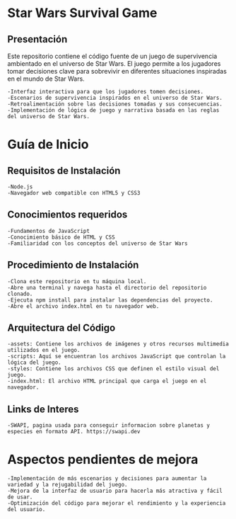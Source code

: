 # Star Wars Survival Game

## Presentación

Este repositorio contiene el código fuente de un juego de supervivencia ambientado en el universo de Star Wars. El juego permite a los jugadores tomar decisiones clave para sobrevivir en diferentes situaciones inspiradas en el mundo de Star Wars.

    -Interfaz interactiva para que los jugadores tomen decisiones.
    -Escenarios de supervivencia inspirados en el universo de Star Wars.
    -Retroalimentación sobre las decisiones tomadas y sus consecuencias.
    -Implementación de lógica de juego y narrativa basada en las reglas del universo de Star Wars.

# Guía de Inicio

## Requisitos de Instalación

    -Node.js
    -Navegador web compatible con HTML5 y CSS3

## Conocimientos requeridos

    -Fundamentos de JavaScript
    -Conocimiento básico de HTML y CSS
    -Familiaridad con los conceptos del universo de Star Wars

## Procedimiento de Instalación

    -Clona este repositorio en tu máquina local.
    -Abre una terminal y navega hasta el directorio del repositorio clonado.
    -Ejecuta npm install para instalar las dependencias del proyecto.
    -Abre el archivo index.html en tu navegador web.

## Arquitectura del Código

    -assets: Contiene los archivos de imágenes y otros recursos multimedia utilizados en el juego.
    -scripts: Aquí se encuentran los archivos JavaScript que controlan la lógica del juego.
    -styles: Contiene los archivos CSS que definen el estilo visual del juego.
    -index.html: El archivo HTML principal que carga el juego en el navegador.

## Links de Interes

    -SWAPI, pagina usada para conseguir informacion sobre planetas y especies en formato API. https://swapi.dev
   

# Aspectos pendientes de mejora

    -Implementación de más escenarios y decisiones para aumentar la variedad y la rejugabilidad del juego.
    -Mejora de la interfaz de usuario para hacerla más atractiva y fácil de usar.
    -Optimización del código para mejorar el rendimiento y la experiencia del usuario.

